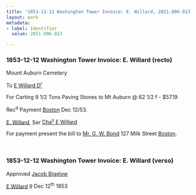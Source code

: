 ```yaml
---
title: '1853-12-12 Washington Tower Invoice: E. Willard, 2021.006.013 '
layout: work
metadata:
- label: Identifier
  value: 2021.006.013

---
```

<div class="pages">
<div id="page-1262200">
<h3><a name="page-1262200">1853-12-12 Washington Tower Invoice: E. Willard (recto)</a></h3>
<div class="page-content">
<p>Mount Auburn Cemetery</p>
<p>To <a href='/pages/subjects/56299' title='Willard, E., Dr. '>E Willard D<sup>r</sup></a></p>
<p>For Carting 9 1/2 Tons Paving<span class='line-break'> </span>Stones to Mt Auburn @ 62 1/2 f - $57.19</p>
<p>Rec<sup>d</sup> Payment<span class='line-break'> </span><a href='/pages/subjects/52559' title='Boston, MA'>Boston</a> <date when='1853-12-12'>Dec 12/53</date>.</p>
<p><a href='/pages/subjects/56299' title='Willard, E., Dr. '>E. Willard</a>,<span class='line-break'> </span>Ser <a href='/pages/subjects/56300' title='Willard, Charles E.'>Cha<sup>s</sup> E Willard</a></p>
<p>For payment present the bill<span class='line-break'> </span>to <a href='/pages/subjects/54274' title='Bond, George William'>Mr. G. W. Bond</a> 127 Milk Street<span class='line-break'> </span><a href='/pages/subjects/52559' title='Boston, MA'>Boston</a>.</p>
</div>
</div>
<br />
<div id="page-1262201">
<h3><a name="page-1262201">1853-12-12 Washington Tower Invoice: E. Willard (verso)</a></h3>
<div class="page-content">
<p>Approved<span class='line-break'> </span><a href='/pages/subjects/52529' title='Bigelow, Jacob'>Jacob Bigelow</a></p>
<p><a href='/pages/subjects/56299' title='Willard, E., Dr.'>E Willard</a> 9<span class='line-break'> </span><date when='1853-12-12'>Dec 12<sup>th</sup> 1853</date><span class='line-break'> </span></p>
</div>
</div>
<br />
</div>
